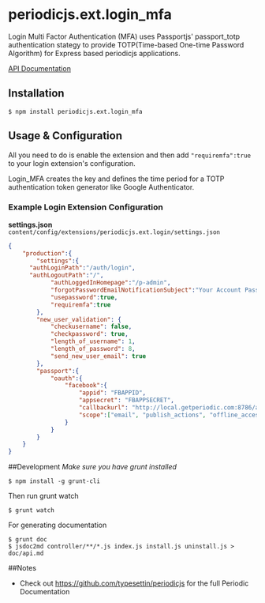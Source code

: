 # periodicjs.ext.login_mfa

Login Multi Factor Authentication (MFA) uses Passportjs' passport_totp authentication stategy to provide TOTP(Time-based One-time Password Algorithm) for Express based periodicjs applications.

 [API Documentation](https://github.com/typesettin/periodicjs.ext.login_mfa/blob/master/doc/api.md)

## Installation

```
$ npm install periodicjs.ext.login_mfa
```

## Usage & Configuration

All you need to do is enable the extension and then add `"requiremfa":true` to your login extension's configuration. 

Login_MFA creates the key and defines the time period for a TOTP authentication token generator like Google Authenticator.

### Example Login Extension Configuration

**settings.json**
`content/config/extensions/periodicjs.ext.login/settings.json`

```json
{
	"production":{
		"settings":{
      "authLoginPath":"/auth/login",
      "authLogoutPath":"/",
			"authLoggedInHomepage":"/p-admin",
			"forgotPasswordEmailNotificationSubject":"Your Account Password has been reset",
			"usepassword":true,
			"requiremfa":true
		},
		"new_user_validation": {
			"checkusername": false,
			"checkpassword": true,
			"length_of_username": 1,
			"length_of_password": 8,
			"send_new_user_email": true
		},
		"passport":{
			"oauth":{
				"facebook":{
					"appid": "FBAPPID",
					"appsecret": "FBAPPSECRET",
					"callbackurl": "http://local.getperiodic.com:8786/auth/facebook/callback",
					"scope":["email", "publish_actions", "offline_access", "user_status", "user_likes", "user_checkins", "user_about_me", "read_stream"]
				}
			}
		}
	}
}
```

##Development
*Make sure you have grunt installed*
```
$ npm install -g grunt-cli
```

Then run grunt watch
```
$ grunt watch
```
For generating documentation
```
$ grunt doc
$ jsdoc2md controller/**/*.js index.js install.js uninstall.js > doc/api.md
```
##Notes
* Check out https://github.com/typesettin/periodicjs for the full Periodic Documentation